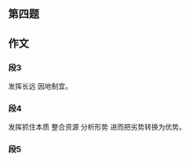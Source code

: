 ## 第四题



























## 作文



### 段3

发挥长远 因地制宜。

### 段4

发挥抓住本质 整合资源 分析形势 进而把劣势转换为优势。



### 段5



